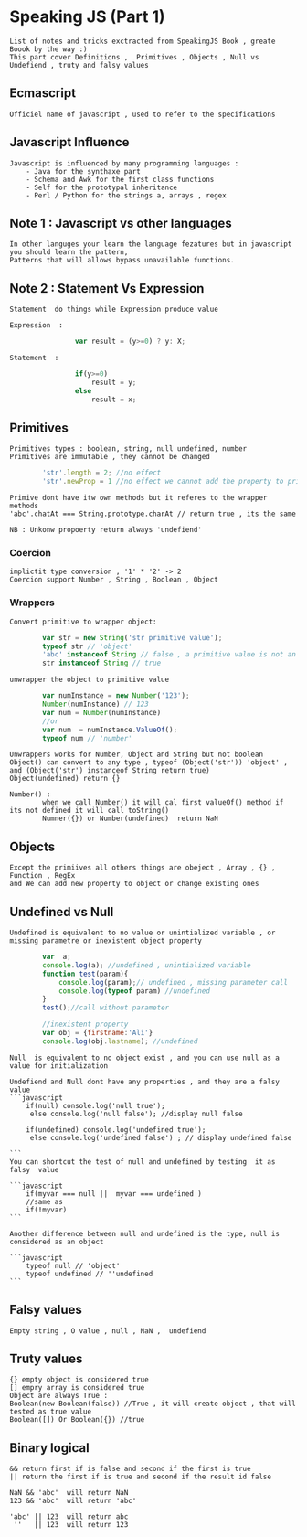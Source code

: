# Speaking JS  (Part 1)

	List of notes and tricks exctracted from SpeakingJS Book , greate Boook by the way :)
	This part cover Definitions ,  Primitives , Objects , Null vs Undefiend , truty and falsy values
	
## Ecmascript 
	
	Officiel name of javascript , used to refer to the specifications

## Javascript Influence
	
	Javascript is influenced by many programming languages :
		- Java for the synthaxe part
		- Schema and Awk for the first class functions
		- Self for the prototypal inheritance
		- Perl / Python for the strings a, arrays , regex 

## Note 1 : Javascript vs other languages
	
	In other languges your learn the language fezatures but in javascript you should learn the pattern,
	Patterns that will allows bypass unavailable functions.

## Note 2 : Statement Vs Expression

	Statement  do things while Expression produce value

	Expression  :
```javascript
				var result = (y>=0) ? y: X;
```

	Statement  :
```javascript
				if(y>=0)
					result = y;
				else
					result = x;

```

## Primitives

	Primitives types : boolean, string, null undefined, number
	Primitives are immutable , they cannot be changed

```javascript
		'str'.length = 2; //no effect
		'str'.newProp = 1 //no effect we cannot add the property to primitives 'str'.newProp call it will return 'undefined'
```

	Primive dont have itw own methods but it referes to the wrapper methods
	'abc'.chatAt === String.prototype.charAt // return true , its the same

	NB : Unkonw propoerty return always 'undefiend'
### Coercion
	implictit type conversion , '1' * '2' -> 2
	Coercion support Number , String , Boolean , Object
### Wrappers
	Convert primitive to wrapper object:
```javascript
		var str = new String('str primitive value');
		typeof str // 'object'
		'abc' instanceof String // false , a primitive value is not an object of its wrapper
		str instanceof String // true 
```
	unwrapper the object to primitive value
```javascript
	    var numInstance = new Number('123');
		Number(numInstance) // 123
		var num = Number(numInstance)
		//or
		var num  = numInstance.ValueOf();
		typeof num // 'number'
```
	Unwrappers works for Number, Object and String but not boolean
	Object() can convert to any type , typeof (Object('str')) 'object' , and (Object('str') instanceof String return true)
	Object(undefined) return {}

	Number() :
			when we call Number() it will cal first valueOf() method if its not defined it will call toString()
			Numner({}) or Number(undefined)  return NaN
	

		


## Objects 
	
	Except the primiives all others things are obeject , Array , {} , Function , RegEx
	and We can add new property to object or change existing ones

## Undefined vs Null

	Undefined is equivalent to no value or unintialized variable , or missing parametre or inexistent object property
	
```javascript
		var  a; 
		console.log(a); //undefined , unintialized variable
		function test(param){
			console.log(param);// undefined , missing parameter call
			console.log(typeof param) //undefined
		}
		test();//call without parameter

		//inexistent property
		var obj = {firstname:'Ali'}
		console.log(obj.lastname); //undefined
```

	Null  is equivalent to no object exist , and you can use null as a value for initialization

	Undefiend and Null dont have any properties , and they are a falsy value 
	```javascript
		if(null) console.log('null true');
		 else console.log('null false'); //display null false

		if(undefined) console.log('undefined true');
		 else console.log('undefined false') ; // display undefined false
	 
	```
	You can shortcut the test of null and undefined by testing  it as falsy  value
	
	```javascript
		if(myvar === null ||  myvar === undefined )
		//same as		
		if(!myvar)
	```	

	Another difference between null and undefined is the type, null is considered as an object 

	```javascript
		typeof null // 'object'
		typeof undefined // ''undefined
	```

## Falsy values

	Empty string , O value , null , NaN ,  undefiend

## Truty values

	{} empty object is considered true
	[] empry array is considered true
	Object are always True :
	Boolean(new Boolean(false)) //True , it will create object , that will tested as true value
	Boolean([]) Or Boolean({}) //true

## Binary logical

	&& return first if is false and second if the first is true
	|| return the first if is true and second if the result id false

	NaN && 'abc'  will return NaN
	123 && 'abc'  will return 'abc'

	'abc' || 123  will return abc
	 ''   || 123  will return 123


